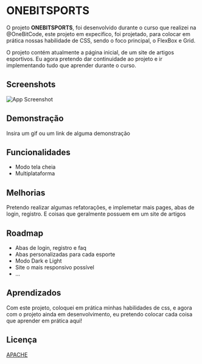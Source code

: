 # ONEBITSPORTS

O projeto **ONEBITSPORTS**, foi desenvolvido durante o curso que realizei na @OneBitCode, este projeto em expecifico, foi projetado, para colocar em prática nossas habilidade de CSS, sendo o foco principal, o FlexBox e Grid. 

O projeto contém atualmente a página inicial, de um site de artigos esportivos. Eu agora pretendo dar continuidade ao projeto e ir implementando tudo que aprender durante o curso.


## Screenshots

![App Screenshot](https://via.placeholder.com/468x300?text=App+Screenshot+Here)


## Demonstração

Insira um gif ou um link de alguma demonstração


## Funcionalidades

- Modo tela cheia
- Multiplataforma


## Melhorias

Pretendo realizar algumas refatorações, e implemetar mais pages, abas de login, registro. E coisas que geralmente possuem em um site de artigos


## Roadmap

- Abas de login, registro e faq
- Abas personalizadas para cada esporte
- Modo Dark e Light
- Site o mais responsivo possível
- ...


## Aprendizados

Com este projeto, coloquei em prática minhas habilidades de css, e agora com o projeto ainda em desenvolvimento, eu pretendo colocar cada coisa que aprender em prática aqui!

## Licença

[APACHE](http://www.apache.org/licenses/)

